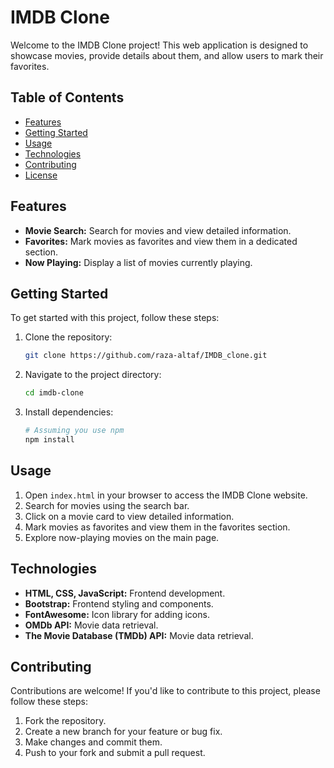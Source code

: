 # IMDB Clone

Welcome to the IMDB Clone project! This web application is designed to showcase movies, provide details about them, and allow users to mark their favorites.

## Table of Contents

- [Features](#features)
- [Getting Started](#getting-started)
- [Usage](#usage)
- [Technologies](#technologies)
- [Contributing](#contributing)
- [License](#license)

## Features

- **Movie Search:** Search for movies and view detailed information.
- **Favorites:** Mark movies as favorites and view them in a dedicated section.
- **Now Playing:** Display a list of movies currently playing.

## Getting Started

To get started with this project, follow these steps:

1. Clone the repository:

   ```bash
   git clone https://github.com/raza-altaf/IMDB_clone.git
   ```

2. Navigate to the project directory:

   ```bash
   cd imdb-clone
   ```

3. Install dependencies:

   ```bash
   # Assuming you use npm
   npm install
   ```

## Usage

1. Open `index.html` in your browser to access the IMDB Clone website.
2. Search for movies using the search bar.
3. Click on a movie card to view detailed information.
4. Mark movies as favorites and view them in the favorites section.
5. Explore now-playing movies on the main page.

## Technologies

- **HTML, CSS, JavaScript:** Frontend development.
- **Bootstrap:** Frontend styling and components.
- **FontAwesome:** Icon library for adding icons.
- **OMDb API:** Movie data retrieval.
- **The Movie Database (TMDb) API:** Movie data retrieval.

## Contributing

Contributions are welcome! If you'd like to contribute to this project, please follow these steps:

1. Fork the repository.
2. Create a new branch for your feature or bug fix.
3. Make changes and commit them.
4. Push to your fork and submit a pull request.
